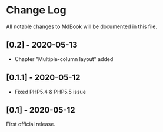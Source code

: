 # Change Log
All notable changes to MdBook will be documented in this file.

## [0.2] - 2020-05-13

- Chapter "Multiple-column layout" added

## [0.1.1] - 2020-05-12

- Fixed PHP5.4 & PHP5.5 issue

## [0.1] - 2020-05-12

First official release.
